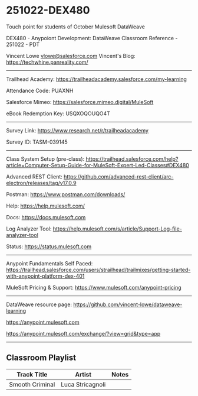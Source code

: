 # 251022-DEX480

Touch point for students of October Mulesoft DataWeave

DEX480 - Anypoiont Development: DataWeave Classroom Reference - 251022 - PDT

Vincent Lowe
vlowe@salesforce.com
Vincent's Blog: https://techwhine.panreality.com/

-------------------------------------------------------------------------------------------------------------------
Trailhead Academy:			https://trailheadacademy.salesforce.com/my-learning

Attendance Code:				PUAXNH

Salesforce Mimeo:				https://salesforce.mimeo.digital/MuleSoft

eBook Redemption Key:		USQXOQOUQO4T

-------------------------------------------------------------------------------------------------------------------
Survey Link:							https://www.research.net/r/trailheadacademy

Survey ID:								TASM-039145

-------------------------------------------------------------------------------------------------------------------

Class System Setup (pre-class): https://trailhead.salesforce.com/help?article=Computer-Setup-Guide-for-MuleSoft-Expert-Led-Classes#DEX480

Advanced REST Client: https://github.com/advanced-rest-client/arc-electron/releases/tag/v17.0.9

Postman: https://www.postman.com/downloads/

Help: https://help.mulesoft.com/

Docs: https://docs.mulesoft.com

Log Analyzer Tool: https://help.mulesoft.com/s/article/Support-Log-file-analyzer-tool

Status: https://status.mulesoft.com 
   
------------------------------------------------------------------------------

Anypoint Fundamentals Self Paced: https://trailhead.salesforce.com/users/strailhead/trailmixes/getting-started-with-anypoint-platform-dex-401

MuleSoft Pricing & Support: https://www.mulesoft.com/anypoint-pricing

------------------------------------------------------------------------------

DataWeave resource page: https://github.com/vincent-lowe/dataweave-learning

https://anypoint.mulesoft.com

https://anypoint.mulesoft.com/exchange/?view=grid&type=app

-------------------------------------------------------------------------------------------------------------------
Classroom Playlist
-------------------------------------------------------------------------------------------------------------------
|Track Title|Artist|Notes|
|-----------|------|-----|
|Smooth Criminal|Luca Stricagnoli||






  
